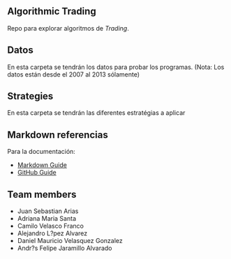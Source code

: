 ## Algorithmic Trading

Repo para explorar algoritmos de *Trading*.


## Datos
En esta carpeta  se tendrán los datos para probar los programas.
(Nota: Los datos están desde el 2007 al 2013 sólamente)


## Strategies
En esta carpeta se tendrán las diferentes estratégias a aplicar 


## Markdown referencias
Para la documentación: 

- [Markdown Guide](https://www.markdownguide.org/basic-syntax/)
- [GitHub Guide](https://docs.github.com/en)



## Team members

- Juan Sebastian Arias 
- Adriana Maria Santa
- Camilo Velasco Franco
- Alejandro L?pez Alvarez
- Daniel Mauricio Velasquez Gonzalez
- Andr?s Felipe Jaramillo Alvarado
